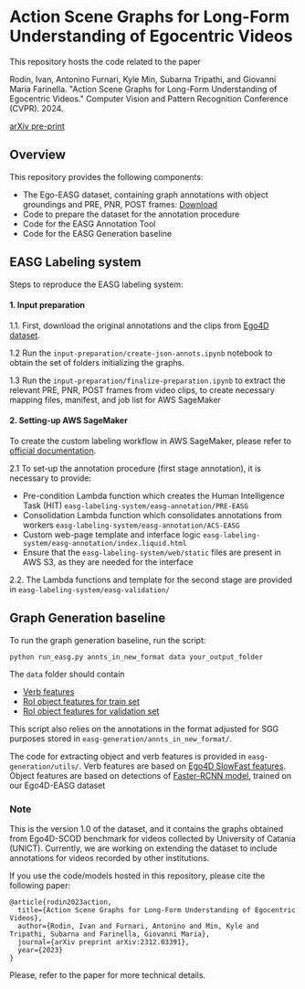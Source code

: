# Action Scene Graphs for Long-Form Understanding of Egocentric Videos


This repository hosts the code related to the paper

Rodin, Ivan, Antonino Furnari, Kyle Min, Subarna Tripathi, and Giovanni Maria Farinella. "Action Scene Graphs for Long-Form Understanding of Egocentric Videos." Computer Vision and Pattern Recognition Conference (CVPR). 2024.

[arXiv pre-print](https://arxiv.org/pdf/2312.03391.pdf)


## Overview
This repository provides the following components:
 * The Ego-EASG dataset, containing graph annotations with object groundings and PRE, PNR, POST frames: [Download](https://iplab.dmi.unict.it/sharing/EASG/EASG.zip)
 * Code to prepare the dataset for the annotation procedure
 * Code for the EASG Annotation Tool
 * Code for the EASG Generation baseline

## EASG Labeling system

Steps to reproduce the EASG labeling system:

#### 1. Input preparation
1.1. First, download the original annotations and the clips from [Ego4D dataset](https://ego4d-data.org/docs/start-here/).

1.2 Run the `input-preparation/create-json-annots.ipynb` notebook to obtain the set of folders initializing the graphs.

1.3 Run the `input-preparation/finalize-preparation.ipynb` to extract the relevant PRE, PNR, POST frames from video clips, to create necessary mapping files, manifest, and job list for AWS SageMaker

#### 2. Setting-up AWS SageMaker

To create the custom labeling workflow in AWS SageMaker, please refer to [official documentation](https://docs.aws.amazon.com/sagemaker/latest/dg/sms-custom-templates.html).

2.1 To set-up the annotation procedure (first stage annotation), it is necessary to provide:
* Pre-condition Lambda function which creates the Human Intelligence Task (HIT)
`easg-labeling-system/easg-annotation/PRE-EASG`
* Consolidation Lambda function which consolidates annotations from workers
`easg-labeling-system/easg-annotation/ACS-EASG`
* Custom web-page template and interface logic
`easg-labeling-system/easg-annotation/index.liquid.html`
* Ensure that the `easg-labeling-system/web/static` files are present in AWS S3, as they are needed for the interface

2.2. The Lambda functions and template for the second stage are provided in `easg-labeling-system/easg-validation/`


## Graph Generation baseline

To run the graph generation baseline, run the script:

`python run_easg.py annts_in_new_format data your_output_folder`

The `data` folder should contain
* [Verb features](https://iplab.dmi.unict.it/sharing/EASG/verb_features.pt)
* [RoI object features for train set](https://iplab.dmi.unict.it/sharing/EASG/roi_feats_train.pkl)
* [RoI object features for validation set](https://iplab.dmi.unict.it/sharing/EASG/roi_feats_val.pkl)

This script also relies on the annotations in the format adjusted for SGG purposes stored in `easg-generation/annts_in_new_format/`.

The code for extracting object and verb features is provided in `easg-generation/utils/`. Verb features are based on [Ego4D SlowFast features](https://ego4d-data.org/docs/data/features/). Object features are based on detections of [Faster-RCNN model](https://github.com/facebookresearch/detectron2/blob/main/configs/COCO-Detection/faster_rcnn_R_50_FPN_3x.yaml), trained on our Ego4D-EASG dataset

### Note
This is the version 1.0 of the dataset, and it contains the graphs obtained from Ego4D-SCOD benchmark for videos collected by University of Catania (UNICT).
Currently, we are working on extending the dataset to include annotations for videos recorded by other institutions.

If you use the code/models hosted in this repository, please cite the following paper:

```
@article{rodin2023action,
  title={Action Scene Graphs for Long-Form Understanding of Egocentric Videos},
  author={Rodin, Ivan and Furnari, Antonino and Min, Kyle and Tripathi, Subarna and Farinella, Giovanni Maria},
  journal={arXiv preprint arXiv:2312.03391},
  year={2023}
}
```

Please, refer to the paper for more technical details.